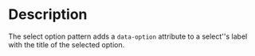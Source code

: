 # Description
The select option pattern adds a `data-option` attribute to a select''s label with the title of the selected option.
